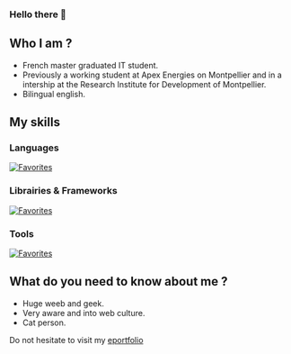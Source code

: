 ### Hello there 👋

## Who I am ?
- French master graduated IT student.
- Previously a working student at Apex Energies on Montpellier and in a intership at the Research Institute for Development of Montpellier.
- Bilingual english.

## My skills

### Languages
[![Favorites](https://skillicons.dev/icons?i=java,js,ts,html,css,postgresql,graphql&theme=light)](https://skillicons.dev)

### Librairies & Frameworks
[![Favorites](https://skillicons.dev/icons?i=nodejs,vue,react,tailwind,prisma&theme=light)](https://skillicons.dev)

### Tools
[![Favorites](https://skillicons.dev/icons?i=postman,github,gitlab,docker,idea,webstorm&theme=light)](https://skillicons.dev)

## What do you need to know about me ?
- Huge weeb and geek.
- Very aware and into web culture.
- Cat person.

Do not hesitate to visit my [eportfolio](https://alexandre-bousquet.github.io/portfolio-v1)
